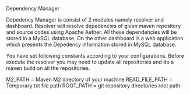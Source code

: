 Dependency Manager

Depedency Manager is consist of 2 modules namely resolver and dashboard. Resolver will resolve depedencies of given maven repository and source codes using Apache Aether. All these dependencies will be stored in a MySQL database. On the other dashboard is a web application which presents the Depedency information stored in MySQL database. 

You have set following constants according to your configurations. Before execute the resolver you may need to update all repositories and do a maven build on all the repositories.

M2_PATH = Maven M2 directory of your machine
READ_FILE_PATH = Temporary txt file path
ROOT_PATH  = git repository directories root path

